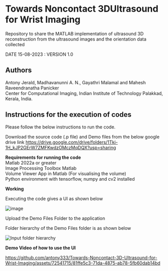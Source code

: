 # Towards Noncontact 3DUltrasound for Wrist Imaging

Repository to share the MATLAB implementation of ultrasound 3D reconstruction from the ultrasound images and the orientation data collected

DATE 15-08-2023 : VERSION 1.0

## Authors
Antony Jerald, Madhavanunni A. N., Gayathri Malamal and Mahesh Raveendranatha Panicker    
Center for Computational Imaging, Indian Institute of Technology Palakkad, Kerala, India.

## Instructions for the execution of codes
Please follow the below instructions to run the code.

Download the source code (.p file) and Demo files from the below google drive link
https://drive.google.com/drive/folders/1Tki-1H_kJP2GErW7ZMFKwdzOMczMqDQX?usp=sharing

**Requirements for running the code**  
Matlab 2022a or greater  
Image Processing Toolbox Matlab  
Volume Viewer App in Matlab (For visualising the volume)  
Python environment with tensorflow, numpy and cv2 installed  

**Working**

Executing the code gives a UI as shown below

![image](https://github.com/antony333/Towards-Noncontact-3D-Ultrasound-for-Wrist-Imaging/assets/72541715/32efae43-a985-487b-93de-f1221bcba616)

Upload the Demo Files Folder to the application    

Folder hierarchy of the Demo Files folder is as shown below

![Input folder hierarchy](https://github.com/antony333/Towards-Noncontact-3D-Ultrasound-for-Wrist-Imaging/assets/72541715/2241b21c-2807-4db7-aa6b-653dc347ed75)

**Demo Video of how to use the UI**

https://github.com/antony333/Towards-Noncontact-3D-Ultrasound-for-Wrist-Imaging/assets/72541715/81ffe5c3-71da-4875-ab78-5fb60dab14bd






